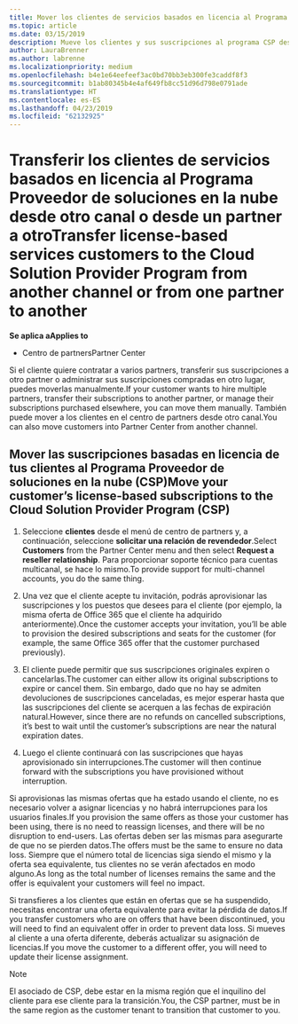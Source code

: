 ```yaml
---
title: Mover los clientes de servicios basados en licencia al Programa Proveedor de soluciones en la nube en el Centro de partners | Centro de partners
ms.topic: article
ms.date: 03/15/2019
description: Mueve los clientes y sus suscripciones al programa CSP desde otro canal o desde otro partner.
author: LauraBrenner
ms.author: labrenne
ms.localizationpriority: medium
ms.openlocfilehash: b4e1e64eefeef3ac0bd70bb3eb300fe3caddf8f3
ms.sourcegitcommit: b1ab80345b4e4af649fb8cc51d96d798e0791ade
ms.translationtype: HT
ms.contentlocale: es-ES
ms.lasthandoff: 04/23/2019
ms.locfileid: "62132925"
---
```

# <a name="transfer-license-based-services-customers-to-the-cloud-solution-provider-program-from-another-channel-or-from-one-partner-to-another"></a><span data-ttu-id="54bdd-103">Transferir los clientes de servicios basados en licencia al Programa Proveedor de soluciones en la nube desde otro canal o desde un partner a otro</span><span class="sxs-lookup"><span data-stu-id="54bdd-103">Transfer license-based services customers to the Cloud Solution Provider Program from another channel or from one partner to another</span></span>

<span data-ttu-id="54bdd-104">**Se aplica a**</span><span class="sxs-lookup"><span data-stu-id="54bdd-104">**Applies to**</span></span>

-  <span data-ttu-id="54bdd-105">Centro de partners</span><span class="sxs-lookup"><span data-stu-id="54bdd-105">Partner Center</span></span>

<span data-ttu-id="54bdd-106">Si el cliente quiere contratar a varios partners, transferir sus suscripciones a otro partner o administrar sus suscripciones compradas en otro lugar, puedes moverlas manualmente.</span><span class="sxs-lookup"><span data-stu-id="54bdd-106">If your customer wants to hire multiple partners, transfer their subscriptions to another partner, or manage their subscriptions purchased elsewhere, you can move them manually.</span></span> <span data-ttu-id="54bdd-107">También puede mover a los clientes en el centro de partners desde otro canal.</span><span class="sxs-lookup"><span data-stu-id="54bdd-107">You can also move customers into Partner Center from another channel.</span></span>

## <a name="move-your-customers-license-based-subscriptions-to-the-cloud-solution-provider-program-csp"></a><span data-ttu-id="54bdd-108">Mover las suscripciones basadas en licencia de tus clientes al Programa Proveedor de soluciones en la nube (CSP)</span><span class="sxs-lookup"><span data-stu-id="54bdd-108">Move your customer’s license-based subscriptions to the Cloud Solution Provider Program (CSP)</span></span>

1. <span data-ttu-id="54bdd-109">Seleccione **clientes** desde el menú de centro de partners y, a continuación, seleccione **solicitar una relación de revendedor**.</span><span class="sxs-lookup"><span data-stu-id="54bdd-109">Select **Customers** from the Partner Center menu and then select **Request a reseller relationship**.</span></span> <span data-ttu-id="54bdd-110">Para proporcionar soporte técnico para cuentas multicanal, se hace lo mismo.</span><span class="sxs-lookup"><span data-stu-id="54bdd-110">To provide support for multi-channel accounts, you do the same thing.</span></span>

2.  <span data-ttu-id="54bdd-111">Una vez que el cliente acepte tu invitación, podrás aprovisionar las suscripciones y los puestos que desees para el cliente (por ejemplo, la misma oferta de Office 365 que el cliente ha adquirido anteriormente).</span><span class="sxs-lookup"><span data-stu-id="54bdd-111">Once the customer accepts your invitation, you’ll be able to provision the desired subscriptions and seats for the customer (for example, the same Office 365 offer that the customer purchased previously).</span></span>

3. <span data-ttu-id="54bdd-112">El cliente puede permitir que sus suscripciones originales expiren o cancelarlas.</span><span class="sxs-lookup"><span data-stu-id="54bdd-112">The customer can either allow its original subscriptions to expire or cancel them.</span></span> <span data-ttu-id="54bdd-113">Sin embargo, dado que no hay se admiten devoluciones de suscripciones canceladas, es mejor esperar hasta que las suscripciones del cliente se acerquen a las fechas de expiración natural.</span><span class="sxs-lookup"><span data-stu-id="54bdd-113">However, since there are no refunds on cancelled subscriptions, it’s best to wait until the customer’s subscriptions are near the natural expiration dates.</span></span>

4. <span data-ttu-id="54bdd-114">Luego el cliente continuará con las suscripciones que hayas aprovisionado sin interrupciones.</span><span class="sxs-lookup"><span data-stu-id="54bdd-114">The customer will then continue forward with the subscriptions you have provisioned without interruption.</span></span>


<span data-ttu-id="54bdd-115">Si aprovisionas las mismas ofertas que ha estado usando el cliente, no es necesario volver a asignar licencias y no habrá interrupciones para los usuarios finales.</span><span class="sxs-lookup"><span data-stu-id="54bdd-115">If you provision the same offers as those your customer has been using, there is no need to reassign licenses, and there will be no disruption to end-users.</span></span> <span data-ttu-id="54bdd-116">Las ofertas deben ser las mismas para asegurarte de que no se pierden datos.</span><span class="sxs-lookup"><span data-stu-id="54bdd-116">The offers must be the same to ensure no data loss.</span></span> <span data-ttu-id="54bdd-117">Siempre que el número total de licencias siga siendo el mismo y la oferta sea equivalente, tus clientes no se verán afectados en modo alguno.</span><span class="sxs-lookup"><span data-stu-id="54bdd-117">As long as the total number of licenses remains the same and the offer is equivalent your customers will feel no impact.</span></span>

<span data-ttu-id="54bdd-118">Si transfieres a los clientes que están en ofertas que se ha suspendido, necesitas encontrar una oferta equivalente para evitar la pérdida de datos.</span><span class="sxs-lookup"><span data-stu-id="54bdd-118">If you transfer customers who are on offers that have been discontinued, you will need to find an equivalent offer in order to prevent data loss.</span></span> <span data-ttu-id="54bdd-119">Si mueves al cliente a una oferta diferente, deberás actualizar su asignación de licencias.</span><span class="sxs-lookup"><span data-stu-id="54bdd-119">If you move the customer to a different offer, you will need to update their license assignment.</span></span>

>[!NOTE]
><span data-ttu-id="54bdd-120">El asociado de CSP, debe estar en la misma región que el inquilino del cliente para ese cliente para la transición.</span><span class="sxs-lookup"><span data-stu-id="54bdd-120">You, the CSP partner, must be in the same region as the customer tenant to transition that customer to you.</span></span> 



